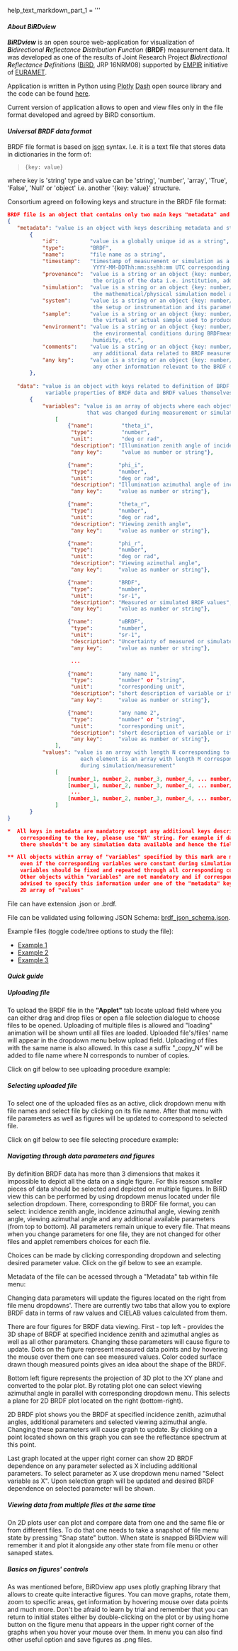 help_text_markdown_part_1 = '''
#### *About BiRDview*

***BiRDview*** is an open source web-application for visualization of _**B**idirectional **R**eflectance **D**istribution **F**unction_ (**BRDF**) measurement data.
It was developed as one of the results of Joint Research Project _**Bi**directional **R**eflectance **D**efinitions_ 
([BiRD](https://www.birdproject.eu/), JRP 16NRM08) supported by [EMPIR](https://www.euramet.org/research-innovation/research-empir/) 
initiative of [EURAMET](https://www.euramet.org/about-euramet/).

Application is written in Python using [Plotly](https://plotly.com/) [Dash](https://dash.plotly.com/) 
open source library and the code can be found [here](https://github.com/BiRD-project/BiRD_view). 

Current version of application allows to open and view files only in the file format developed and agreed by BiRD consortium.

#### *Universal BRDF data format*
BRDF file format is based on [json](https://www.json.org/json-en.html) syntax. I.e. it is a text file that stores data in dictionaries in the form of:

> `{key: value}`

where key is 'string' type and value can be 'string', 'number', 'array', 'True', 'False', 'Null' or 'object' i.e. another '{key: value}' structure.

Consortium agreed on following keys and structure in the BRDF file format:
>
```json
BRDF file is an object that contains only two main keys "metadata" and "data"
{
   "metadata": "value is an object with keys describing metadata and static properties of BRDF dataset" *
       {                                
           "id":          "value is a globally unique id as a string",
           "type":        "BRDF",
           "name":        "file name as a string",
           "timestamp":   "timestamp of measurement or simulation as a string in the format of 
                           YYYY-MM-DDThh:mm:ss±hh:mm UTC corresponding to ISO8601 standard",
           "provenance":  "value is a string or an object {key: number/string} with corresponding keys describing 
                           the origin of the data i.e. institution, address, personell etc.",
           "simulation":  "value is a string or an object {key: number/string} with corresponding keys describing 
                           the mathematical/physical simulation model and its parameters used to produce BRDF data",
           "system":      "value is a string or an object {key: number/string} with corresponding keys describing 
                           the setup or instrumentation and its parameters used to measure BRDF data",
           "sample":      "value is a string or an object {key: number/string} with corresponding keys describing 
                           the virtual or actual sample used to produce BRDF data",
           "environment": "value is a string or an object {key: number/string} with corresponding keys describing 
                           the environmental conditions during BRDFmeasurement like pressure, temperature, 
                           humidity, etc.",
           "comments":    "value is a string or an object {key: number/string} with corresponding keys describing 
                           any additional data related to BRDF measurement",
           "any key":     "value is a string or an object {key: number/string} with corresponding keys describing
                           any other information relevant to the BRDF data"
       },
       
   "data": "value is an object with keys related to definition of BRDF function in spherical coordinates, 
            variable properties of BRDF data and BRDF values themselves"
       {
           "variables": "value is an array of objects where each object desribes a variable
                         that was changed during measurement or simulation - see example below"
               [
                   {"name":         "theta_i",  
                    "type":         "number", 
                    "unit":         "deg or rad",                     
                    "description": "Illumination zenith angle of incidence",
                    "any key":      "value as number or string"},                                             #1 **

                   {"name":        "phi_i",    
                    "type":        "number", 
                    "unit":        "deg or rad",                     
                    "description": "Illumination azimuthal angle of incidence",
                    "any key":     "value as number or string"},                                              #2 **

                   {"name":        "theta_r",  
                    "type":        "number", 
                    "unit":        "deg or rad",                     
                    "description": "Viewing zenith angle",
                    "any key":     "value as number or string"},                                              #3 **

                   {"name":        "phi_r",    
                    "type":        "number", 
                    "unit":        "deg or rad",                     
                    "description": "Viewing azimuthal angle",
                    "any key":     "value as number or string"},                                              #4 **

                   {"name":        "BRDF",     
                    "type":        "number", 
                    "unit":        "sr-1",                          
                    "description": "Measured or simulated BRDF values",
                    "any key":     "value as number or string"},                                              #5 **

                   {"name":        "uBRDF",    
                    "type":        "number", 
                    "unit":        "sr-1",                          
                    "description": "Uncertainty of measured or simulated BRDF values",
                    "any key":     "value as number or string"},                                              #6 **

                    ...

                   {"name":        "any name 1", 
                    "type":        "number" or "string", 
                    "unit":        "corresponding unit",  
                    "description": "short description of variable or its definition", 
                    "any key":     "value as number or string"},                                              #M-1 

                   {"name":        "any name 2", 
                    "type":        "number" or "string", 
                    "unit":        "corresponding unit",
                    "description": "short description of variable or its definition", 
                    "any key":     "value as number or string"},                                              #M
               ],
           "values": "value is an array with length N corresponding to number of measured BRDF points where
				       each element is an array with length M corresponding to M varibles that were varied 
				       during simulation/measurement"
               [
                   [number_1, number_2, number_3, number_4, ... number/string_M-1, number/string_M],          #1
                   [number_1, number_2, number_3, number_4, ... number/string_M-1, number/string_M],          #2
                    ...
                   [number_1, number_2, number_3, number_4, ... number/string_M-1, number/string_M]           #N
               ]
       }
}

*  All keys in metadata are mandatory except any additional keys described as "any key". If there is no data
    corresponding to the key, please use "NA" string. For example if data corresponds purely to measurement,
    there shouldn't be any simulation data available and hence the field is "NA".

** All objects within array of "variables" specified by this mark are mandatory and should be always present
    even if the corresponding variables were constant during simulation or measurement. Numerical values of such 
    variables should be fixed and repeated through all corresponding columns within 2D array of "values". 
    Other objects within "variables" are not mandatory and if corresponding variables were constant it is
    advised to specify this information under one of the "metadata" keys to avoid repeating information within 
    2D array of "values"
```
>

File can have extension .json or .brdf.

File can be validated using following JSON Schema: [brdf_json_schema.json](https://jsoneditoronline.org/#right=local.yutupo&left=url.https%3A%2F%2Fraw.githubusercontent.com%2FBiRD-project%2FBiRD_view%2Fmaster%2Fbrdf_json_schema.json).

Example files (toggle code/tree options to study the file):
* [Example 1](https://jsoneditoronline.org/#right=local.yutupo&left=url.https%3A%2F%2Fraw.githubusercontent.com%2FBiRD-project%2FBiRD_view%2Fmaster%2FTest%2520BRDF%2520data%2520files%2FT08_example.brdf)
* [Example 2](https://jsoneditoronline.org/#right=local.yutupo&left=url.https%3A%2F%2Fraw.githubusercontent.com%2FBiRD-project%2FBiRD_view%2Fmaster%2FTest%2520BRDF%2520data%2520files%2Fprocessed_sand_data_v3.brdf)
* [Example 3](https://jsoneditoronline.org/#right=local.yutupo&left=url.https%3A%2F%2Fraw.githubusercontent.com%2FBiRD-project%2FBiRD_view%2Fmaster%2FTest%2520BRDF%2520data%2520files%2Fsand_stones_450_900.brdf)

#### *Quick guide*

##### *Uploading file*
To upload the BRDF file in the **"Applet"** tab locate upload field where you can either drag and drop files or open a 
file selection dialogue to choose files to be opened. Uploading of multiple files is allowed and "loading" animation
will be shown until all files are loaded. Uploaded file's/files' name will appear in the dropdown menu below upload field.
Uploading of files with the same name is also allowed. In this case a suffix "_copy_N" will be added
to file name where N corresponds to number of copies. 

Click on gif below to see uploading procedure example:

##### *Selecting uploaded file*

To select one of the uploaded files as an active, click dropdown menu with file names and select file by clicking on its 
file name. After that menu with file parameters as well as figures will be updated to correspond to selected file.

Click on gif below to see file selecting procedure example:

##### *Navigating through data parameters and figures*

By definition BRDF data has more than 3 dimensions that makes it impossible to depict all the data on a single figure.
For this reason smaller pieces of data should be selected and depicted on multiple figures. In BiRD view this can be performed
by using dropdown menus located under file selection dropdown. There, corresponding to BRDF file format, you can select:
incidence zenith angle, incidence azimuthal angle, viewing zenith angle, viewing azimuthal angle and any additional
available parameters (from top to bottom). All parameters remain unique to every file. That means when you change parameters for one file,
they are not changed for other files and applet remembers choices for each file. 

Choices can be made by clicking corresponding dropdown and selecting desired parameter value. Click on the gif below to
see an example.

Metadata of the file can be acessed through a "Metadata" tab within file menu:

Changing data parameters will update the figures located on the right from file menu dropdowns'.
There are currently two tabs that allow you to explore BRDF data in terms of raw values and 
CIELAB values calculated from them.

There are four figures for BRDF data viewing. First - top left - provides the 3D shape of BRDF at specified
incidence zenith and azimuthal angles as well as all other parameters. Changing these parameters will cause figure to update.
Dots on the figure represent measured data points and by hovering the mouse over them one can see measured values.
Color coded surface drawn though measured points gives an idea about the shape of the BRDF.

Bottom left figure represents the projection of 3D plot to the XY plane and converted to the polar plot. By rotating
plot one can select viewing azimuthal angle in parallel with corresponding dropdown menu. This selects a plane for 2D BRDF
plot located  on the right (bottom-right).

2D BRDF plot shows you the BRDF at specified incidence zenith, azimuthal angles, additional parameters and selected
viewing azimuthal angle. Changing these parameters will cause graph to update. By clicking on a point located shown on this graph
you can see the reflectance spectrum at this point. 

Last graph located at the upper right corner can show 2D BRDF dependence on any parameter selected as X including additional parameters.
To select parameter as X use dropdown menu named "Select variable as X". Upon selection graph will be updated and desired
BRDF dependence on selected parameter will be shown.

##### *Viewing data from multiple files at the same time*

On 2D plots user can plot and compare data from one and the same file or from different files. To do that one needs to 
take a snapshot of file menu state by pressing "Snap state" button. When state is snapped BiRDview will remember it and plot it 
alongside any other state from file menu or other sanaped states. 

##### Basics on figures' controls

As was mentioned before, BiRDview app uses plotly graphing library that allows to create quite interactive figures.
You can move graphs, rotate them, zoom to specific areas, get information by hovering mouse over data points and much
more. Don't be afraid to learn by trial and remember that you can return to initial states either by double-clicking on 
the plot or by using home button on the figure menu that appears in the upper right corner of the graphs when you hover
your mouse over them. In menu you can also find other useful option and save figures as .png files.


